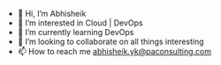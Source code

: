 - 👋 Hi, I’m Abhisheik
- 👀 I’m interested in Cloud | DevOps
- 🌱 I’m currently learning DevOps
- 💞️ I’m looking to collaborate on all things interesting
- 📫 How to reach me abhisheik.yk@paconsulting.com

<!---
abhisheik-nihr/abhisheik-nihr is a ✨ special ✨ repository because its `README.md` (this file) appears on your GitHub profile.
You can click the Preview link to take a look at your changes.
--->
